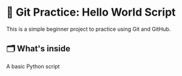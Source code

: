 # 🧪 Git Practice: Hello World Script

This is a simple beginner project to practice using Git and GitHub.

## 🗂️ What's inside

A basic Python script
